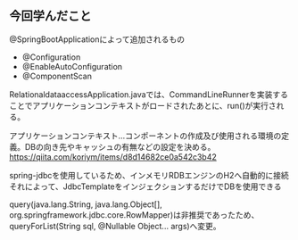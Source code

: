 ## 今回学んだこと
@SpringBootApplicationによって追加されるもの
 - @Configuration
 - @EnableAutoConfiguration
 - @ComponentScan

RelationaldataaccessApplication.javaでは、CommandLineRunnerを実装することでアプリケーションコンテキストがロードされたあとに、run()が実行される。

アプリケーションコンテキスト…コンポーネントの作成及び使用される環境の定義。DBの向き先やキャッシュの有無などの設定を決める。
https://qiita.com/koriym/items/d8d14682ce0a542c3b42

spring-jdbcを使用しているため、インメモリRDBエンジンのH2へ自動的に接続
それによって、JdbcTemplateをインジェクションするだけでDBを使用できる

query(java.lang.String, java.lang.Object[], org.springframework.jdbc.core.RowMapper<T>)は非推奨であったため、queryForList(String sql,
@Nullable Object... args)へ変更。
